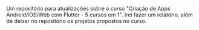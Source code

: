Um repositório para atualizações sobre o curso "Criação de Apps Android/iOS/Web com Flutter - 5 cursos em 1". Irei fazer um relatório, além de deixar 
no repositório os projetos propostos no curso.
